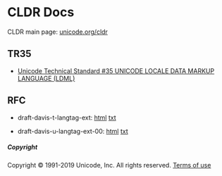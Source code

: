 # CLDR Docs

CLDR main page: [unicode.org/cldr](https://unicode.org/cldr)

## TR35

- [Unicode Technical Standard #35 UNICODE LOCALE DATA MARKUP LANGUAGE (LDML)](ldml/tr35.html)

## RFC

- draft-davis-t-langtag-ext: [html](rfc/draft-davis-t-langtag-ext.html) [txt](rfc/draft-davis-t-langtag-ext.txt)

- draft-davis-u-langtag-ext-00: [html](rfc/draft-davis-u-langtag-ext-00.html) [txt](rfc/draft-davis-u-langtag-ext-00.txt)

##### Copyright

Copyright &copy; 1991-2019 Unicode, Inc.
All rights reserved.
[Terms of use](http://www.unicode.org/copyright.html)
